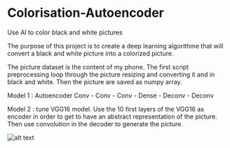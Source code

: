 # Colorisation-Autoencoder
Use AI to color black and white pictures


The purpose of this project is to create a deep learning algorithme that will convert a black and white picture into a colorized picture.

The picture dataset is the content of my phone.
The first script preprocessing loop through the picture resizing and converting it and in black and white.
Then the picture are saved as numpy array.

Model 1 : Autoencoder Conv - Conv - Conv - Dense - Deconv - Deconv


Model 2 : tune VGG16 model.
  Use the 10 first layers of the VGG16 as encoder in order to get to have an abstract representation of the picture.
  Then use convolution in the decoder to generate the picture.


![alt text](https://github.com/nakmuaycoder/Colorisation-Autoencoder/blob/master/Model2/test.png)
